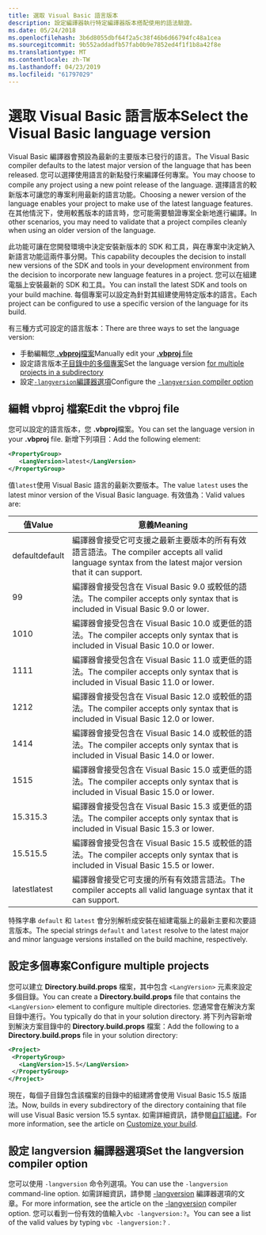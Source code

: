 ```yaml
---
title: 選取 Visual Basic 語言版本
description: 設定編譯器執行特定編譯器版本搭配使用的語法驗證。
ms.date: 05/24/2018
ms.openlocfilehash: 3b6d8055dbf64f2a5c38f46b6d66794fc48a1cea
ms.sourcegitcommit: 9b552addadfb57fab0b9e7852ed4f1f1b8a42f8e
ms.translationtype: MT
ms.contentlocale: zh-TW
ms.lasthandoff: 04/23/2019
ms.locfileid: "61797029"
---
```

# <a name="select-the-visual-basic-language-version"></a><span data-ttu-id="3afec-103">選取 Visual Basic 語言版本</span><span class="sxs-lookup"><span data-stu-id="3afec-103">Select the Visual Basic language version</span></span>

<span data-ttu-id="3afec-104">Visual Basic 編譯器會預設為最新的主要版本已發行的語言。</span><span class="sxs-lookup"><span data-stu-id="3afec-104">The Visual Basic compiler defaults to the latest major version of the language that has been released.</span></span> <span data-ttu-id="3afec-105">您可以選擇使用語言的新點發行來編譯任何專案。</span><span class="sxs-lookup"><span data-stu-id="3afec-105">You may choose to compile any project using a new point release of the language.</span></span> <span data-ttu-id="3afec-106">選擇語言的較新版本可讓您的專案利用最新的語言功能。</span><span class="sxs-lookup"><span data-stu-id="3afec-106">Choosing a newer version of the language enables your project to make use of the latest language features.</span></span> <span data-ttu-id="3afec-107">在其他情況下，使用較舊版本的語言時，您可能需要驗證專案全新地進行編譯。</span><span class="sxs-lookup"><span data-stu-id="3afec-107">In other scenarios, you may need to validate that a project compiles cleanly when using an older version of the language.</span></span>

<span data-ttu-id="3afec-108">此功能可讓在您開發環境中決定安裝新版本的 SDK 和工具，與在專案中決定納入新語言功能這兩件事分開。</span><span class="sxs-lookup"><span data-stu-id="3afec-108">This capability decouples the decision to install new versions of the SDK and tools in your development environment from the decision to incorporate new language features in a project.</span></span> <span data-ttu-id="3afec-109">您可以在組建電腦上安裝最新的 SDK 和工具。</span><span class="sxs-lookup"><span data-stu-id="3afec-109">You can install the latest SDK and tools on your build machine.</span></span> <span data-ttu-id="3afec-110">每個專案可以設定為針對其組建使用特定版本的語言。</span><span class="sxs-lookup"><span data-stu-id="3afec-110">Each project can be configured to use a specific version of the language for its build.</span></span>

<span data-ttu-id="3afec-111">有三種方式可設定的語言版本：</span><span class="sxs-lookup"><span data-stu-id="3afec-111">There are three ways to set the language version:</span></span>

- <span data-ttu-id="3afec-112">手動編輯您[ **.vbproj**檔案](#edit-the-vbproj-file)</span><span class="sxs-lookup"><span data-stu-id="3afec-112">Manually edit your [**.vbproj** file](#edit-the-vbproj-file)</span></span>
- <span data-ttu-id="3afec-113">設定語言版本[子目錄中的多個專案](#configure-multiple-projects)</span><span class="sxs-lookup"><span data-stu-id="3afec-113">Set the language version [for multiple projects in a subdirectory](#configure-multiple-projects)</span></span>
- <span data-ttu-id="3afec-114">設定[`-langversion`編譯器選項](#set-the-langversion-compiler-option)</span><span class="sxs-lookup"><span data-stu-id="3afec-114">Configure the [`-langversion` compiler option](#set-the-langversion-compiler-option)</span></span>

## <a name="edit-the-vbproj-file"></a><span data-ttu-id="3afec-115">編輯 vbproj 檔案</span><span class="sxs-lookup"><span data-stu-id="3afec-115">Edit the vbproj file</span></span>

<span data-ttu-id="3afec-116">您可以設定的語言版本，您 **.vbproj**檔案。</span><span class="sxs-lookup"><span data-stu-id="3afec-116">You can set the language version in your **.vbproj** file.</span></span> <span data-ttu-id="3afec-117">新增下列項目：</span><span class="sxs-lookup"><span data-stu-id="3afec-117">Add the following element:</span></span>

```xml
<PropertyGroup>
   <LangVersion>latest</LangVersion>
</PropertyGroup>
```

<span data-ttu-id="3afec-118">值`latest`使用 Visual Basic 語言的最新次要版本。</span><span class="sxs-lookup"><span data-stu-id="3afec-118">The value `latest` uses the latest minor version of the Visual Basic language.</span></span> <span data-ttu-id="3afec-119">有效值為：</span><span class="sxs-lookup"><span data-stu-id="3afec-119">Valid values are:</span></span>

|<span data-ttu-id="3afec-120">值</span><span class="sxs-lookup"><span data-stu-id="3afec-120">Value</span></span>|<span data-ttu-id="3afec-121">意義</span><span class="sxs-lookup"><span data-stu-id="3afec-121">Meaning</span></span>|
|------------|-------------|
|<span data-ttu-id="3afec-122">default</span><span class="sxs-lookup"><span data-stu-id="3afec-122">default</span></span>|<span data-ttu-id="3afec-123">編譯器會接受它可支援之最新主要版本的所有有效語言語法。</span><span class="sxs-lookup"><span data-stu-id="3afec-123">The compiler accepts all valid language syntax from the latest major version that it can support.</span></span>|
|<span data-ttu-id="3afec-124">9</span><span class="sxs-lookup"><span data-stu-id="3afec-124">9</span></span>|<span data-ttu-id="3afec-125">編譯器會接受包含在 Visual Basic 9.0 或較低的語法。</span><span class="sxs-lookup"><span data-stu-id="3afec-125">The compiler accepts only syntax that is included in Visual Basic 9.0 or lower.</span></span>|
|<span data-ttu-id="3afec-126">10</span><span class="sxs-lookup"><span data-stu-id="3afec-126">10</span></span>|<span data-ttu-id="3afec-127">編譯器會接受包含在 Visual Basic 10.0 或更低的語法。</span><span class="sxs-lookup"><span data-stu-id="3afec-127">The compiler accepts only syntax that is included in Visual Basic 10.0 or lower.</span></span>|
|<span data-ttu-id="3afec-128">11</span><span class="sxs-lookup"><span data-stu-id="3afec-128">11</span></span>|<span data-ttu-id="3afec-129">編譯器會接受包含在 Visual Basic 11.0 或更低的語法。</span><span class="sxs-lookup"><span data-stu-id="3afec-129">The compiler accepts only syntax that is included in Visual Basic 11.0 or lower.</span></span>|
|<span data-ttu-id="3afec-130">12</span><span class="sxs-lookup"><span data-stu-id="3afec-130">12</span></span>|<span data-ttu-id="3afec-131">編譯器會接受包含在 Visual Basic 12.0 或較低的語法。</span><span class="sxs-lookup"><span data-stu-id="3afec-131">The compiler accepts only syntax that is included in Visual Basic 12.0 or lower.</span></span>|
|<span data-ttu-id="3afec-132">14</span><span class="sxs-lookup"><span data-stu-id="3afec-132">14</span></span>|<span data-ttu-id="3afec-133">編譯器會接受包含在 Visual Basic 14.0 或較低的語法。</span><span class="sxs-lookup"><span data-stu-id="3afec-133">The compiler accepts only syntax that is included in Visual Basic 14.0 or lower.</span></span>|
|<span data-ttu-id="3afec-134">15</span><span class="sxs-lookup"><span data-stu-id="3afec-134">15</span></span>|<span data-ttu-id="3afec-135">編譯器會接受包含在 Visual Basic 15.0 或更低的語法。</span><span class="sxs-lookup"><span data-stu-id="3afec-135">The compiler accepts only syntax that is included in Visual Basic 15.0 or lower.</span></span>|
|<span data-ttu-id="3afec-136">15.3</span><span class="sxs-lookup"><span data-stu-id="3afec-136">15.3</span></span>|<span data-ttu-id="3afec-137">編譯器會接受包含在 Visual Basic 15.3 或更低的語法。</span><span class="sxs-lookup"><span data-stu-id="3afec-137">The compiler accepts only syntax that is included in Visual Basic 15.3 or lower.</span></span>|
|<span data-ttu-id="3afec-138">15.5</span><span class="sxs-lookup"><span data-stu-id="3afec-138">15.5</span></span>|<span data-ttu-id="3afec-139">編譯器會接受包含在 Visual Basic 15.5 或較低的語法。</span><span class="sxs-lookup"><span data-stu-id="3afec-139">The compiler accepts only syntax that is included in Visual Basic 15.5 or lower.</span></span>|
|<span data-ttu-id="3afec-140">latest</span><span class="sxs-lookup"><span data-stu-id="3afec-140">latest</span></span>|<span data-ttu-id="3afec-141">編譯器會接受它可支援的所有有效語言語法。</span><span class="sxs-lookup"><span data-stu-id="3afec-141">The compiler accepts all valid language syntax that it can support.</span></span>|

<span data-ttu-id="3afec-142">特殊字串 `default` 和 `latest` 會分別解析成安裝在組建電腦上的最新主要和次要語言版本。</span><span class="sxs-lookup"><span data-stu-id="3afec-142">The special strings `default` and `latest` resolve to the latest major and minor language versions installed on the build machine, respectively.</span></span>

## <a name="configure-multiple-projects"></a><span data-ttu-id="3afec-143">設定多個專案</span><span class="sxs-lookup"><span data-stu-id="3afec-143">Configure multiple projects</span></span>

<span data-ttu-id="3afec-144">您可以建立 **Directory.build.props** 檔案，其中包含 `<LangVersion>` 元素來設定多個目錄。</span><span class="sxs-lookup"><span data-stu-id="3afec-144">You can create a **Directory.build.props** file that contains the `<LangVersion>` element to configure multiple directories.</span></span> <span data-ttu-id="3afec-145">您通常會在解決方案目錄中進行。</span><span class="sxs-lookup"><span data-stu-id="3afec-145">You typically do that in your solution directory.</span></span> <span data-ttu-id="3afec-146">將下列內容新增到解決方案目錄中的 **Directory.build.props** 檔案：</span><span class="sxs-lookup"><span data-stu-id="3afec-146">Add the following to a **Directory.build.props** file in your solution directory:</span></span>

```xml
<Project>
 <PropertyGroup>
   <LangVersion>15.5</LangVersion>
 </PropertyGroup>
</Project>
```

<span data-ttu-id="3afec-147">現在，每個子目錄包含該檔案的目錄中的組建將會使用 Visual Basic 15.5 版語法。</span><span class="sxs-lookup"><span data-stu-id="3afec-147">Now, builds in every subdirectory of the directory containing that file will use Visual Basic version 15.5 syntax.</span></span> <span data-ttu-id="3afec-148">如需詳細資訊，請參閱[自訂組建](/visualstudio/msbuild/customize-your-build)。</span><span class="sxs-lookup"><span data-stu-id="3afec-148">For more information, see the article on [Customize your build](/visualstudio/msbuild/customize-your-build).</span></span>

## <a name="set-the-langversion-compiler-option"></a><span data-ttu-id="3afec-149">設定 langversion 編譯器選項</span><span class="sxs-lookup"><span data-stu-id="3afec-149">Set the langversion compiler option</span></span>

<span data-ttu-id="3afec-150">您可以使用 `-langversion` 命令列選項。</span><span class="sxs-lookup"><span data-stu-id="3afec-150">You can use the `-langversion` command-line option.</span></span> <span data-ttu-id="3afec-151">如需詳細資訊，請參閱 [-langversion](../reference/command-line-compiler/langversion.md) 編譯器選項的文章。</span><span class="sxs-lookup"><span data-stu-id="3afec-151">For more information, see the article on the [-langversion](../reference/command-line-compiler/langversion.md) compiler option.</span></span> <span data-ttu-id="3afec-152">您可以看到一份有效的值輸入`vbc -langversion:?`。</span><span class="sxs-lookup"><span data-stu-id="3afec-152">You can see a list of the valid values by typing  `vbc -langversion:?` .</span></span>
